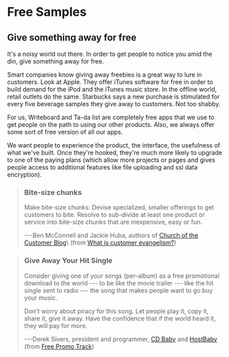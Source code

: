 Free Samples
============

Give something away for free
----------------------------

It\'s a noisy world out there. In order to get people to notice you amid
the din, give something away for free.

Smart companies know giving away freebies is a great way to lure in
customers. Look at Apple. They offer iTunes software for free in order
to build demand for the iPod and the iTunes music store. In the offline
world, retail outlets do the same. Starbucks says a new purchase is
stimulated for every five beverage samples they give away to customers.
Not too shabby.

For us, Writeboard and Ta-da list are completely free apps that we use
to get people on the path to using our other products. Also, we always
offer some sort of free version of all our apps.

We want people to experience the product, the interface, the usefulness
of what we\'ve built. Once they\'re hooked, they\'re much more likely to
upgrade to one of the paying plans (which allow more projects or pages
and gives people access to additional features like file uploading and
ssl data encryption).

> ### Bite-size chunks
> 
> Make bite-size chunks: Devise specialized, smaller offerings to get
> customers to bite. Resolve to sub-divide at least one product or service
> into bite-size chunks that are inexpensive, easy or fun.
> 
> ---Ben McConnell and Jackie Huba, authors of [Church of the Customer Blog](http://customerevangelists.typepad.com/blog/)\ (from [What is customer evangelism?](http://customerevangelists.typepad.com/blog/2005/10/what_is_custome.html))

> ### Give Away Your Hit Single
> 
> Consider giving one of your songs (per-album) as a free promotional
> download to the world --- to be like the movie trailer --- like the hit
> single sent to radio --- the song that makes people want to go buy your
> music.
> 
> Don\'t worry about piracy for this song. Let people play it, copy it,
> share it, give it away. Have the confidence that if the world heard it,
> they will pay for more.
> 
> ---Derek Sivers, president and programmer, [CD Baby](http://www.cdbaby.com/) and [HostBaby](http://www.hostbaby.com/) (from [Free Promo Track](http://cdbaby.net/dd-promo))
